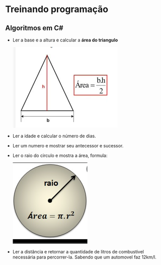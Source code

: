 # Treinando programação

## Algoritmos em C#

- Ler a base e a altura e calcular a **área do triangulo**

  ![formulaAreaTriangulo](./img/figAreaTriangulo.PNG)

- Ler a idade e calcular o número de dias.
- Ler um numero e mostrar seu antecessor e sucessor.
- Ler o raio do circulo e mostra a área, formula:

  ![FormulaAreaCirculo](./img/raio.PNG)

- Ler a distância e retornar a quantidade de litros de combustivel necessária para percorrer-la. Sabendo que um automovel faz 12km/l.
